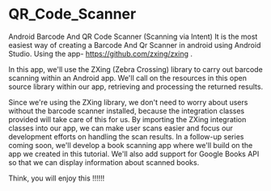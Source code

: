 # QR_Code_Scanner
Android Barcode And QR Code Scanner (Scanning via Intent)
It is the most easiest way of creating a Barcode And Qr Scanner in android using Android Studio. Using the app- https://github.com/zxing/zxing .

In this app, we'll use the ZXing (Zebra Crossing) library to carry out barcode scanning within an Android app. We'll call on the resources in this open source library within our app, retrieving and processing the returned results.

Since we're using the ZXing library, we don't need to worry about users without the barcode scanner installed, because the integration classes provided will take care of this for us. By importing the ZXing integration classes into our app, we can make user scans easier and focus our development efforts on handling the scan results. In a follow-up series coming soon, we'll develop a book scanning app where we'll build on the app we created in this tutorial. We'll also add support for Google Books API so that we can display information about scanned books.

Think, you will enjoy this !!!!!!
